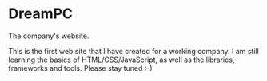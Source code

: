 # DreamPC
The company's website.

This is the first web site that I have created for a working company.
I am still learning the basics of HTML/CSS/JavaScript, as well as the libraries, frameworks and tools.
Please stay tuned :-)
